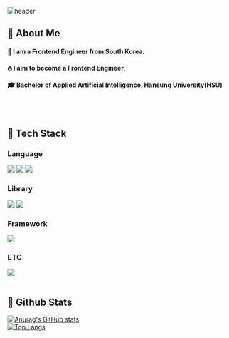 <div>
  
  <!--Header-->
  ![header](https://capsule-render.vercel.app/api?type=soft&color=gradient&height=150&section=header&text=Hello%20I'm%20Gyeong%20Geun%20🤗&fontSize=30&desc=A%20frontend%20developer%20who%20bridges%20the%20gap%20between%20clients%20and%20user%20experience.&descSize=20&descAlign=bottom&descAlignY=70)

  <!--![header](https://capsule-render.vercel.app/api?type=soft&color=gradient&height=150&section=header&text=Thanks%20for%20visiting%20my%20GitHub%20Page%20🤗&fontSize=30)-->
  
</div>
<div>
  <!--Body-->
  
  ## 👀 About Me
  #### :raising_hand: I am a Frontend Engineer from South Korea.<br/>
  #### :fire: I aim to become a Frontend Engineer.<br/>
  #### :mortar_board: Bachelor of Applied Artificial Intelligence, Hansung University(HSU)
  <br/>
  <br/>
  
  ## 🧱 Tech Stack
  ### Language
  <!--JavaScript-->
  <img src="https://img.shields.io/badge/JavaScript-F7DF1E?style=flat-square&logo=JavaScript&logoColor=white"/>
  <!--HTML5-->
  <img src="https://img.shields.io/badge/HTML5-E34F26?style=flat-square&logo=HTML5&logoColor=white"/>
  <!--CSS-->
  <img src="https://img.shields.io/badge/CSS3-1572B6?style=flat-square&logo=CSS3&logoColor=white"/>
  <br/>
  
  ### Library
  <!--PyTorch-->
  <img src="https://img.shields.io/badge/PyTorch-EE4C2C?style=flat-square&logo=PyTorch&logoColor=white"/>
  <!--Selenium-->
  <img src="https://img.shields.io/badge/Selenium-43B02A?style=flat-square&logo=Selenium&logoColor=white"/>
  <br/>
  
  ### Framework
  <!--React-->
  <img src="https://img.shields.io/badge/React-61DAFB?style=flat-square&logo=React&logoColor=white&Color=white"/>
  <br/>
  
  ### ETC
  <!--MySQL-->
  <img src="https://img.shields.io/badge/MySQL-4479A1?style=flat-square&logo=MySQL&logoColor=white"/>
  <br/>
  <br/>
  
  ## 🤔 Github Stats
  [![Anurag's GitHub stats](https://github-readme-stats.vercel.app/api?username=kennywestt)](https://github.com/anuraghazra/github-readme-stats)
  <br/>
  [![Top Langs](https://github-readme-stats.vercel.app/api/top-langs/?username=kennywestt)](https://github.com/anuraghazra/github-readme-stats)
  
</div>

<!--
**Jiyu-Kim/Jiyu-Kim** is a ✨ _special_ ✨ repository because its `README.md` (this file) appears on your GitHub profile.


<!--
**kennywestt/kennywestt** is a ✨ _special_ ✨ repository because its `README.md` (this file) appears on your GitHub profile.

Here are some ideas to get you started:

- 🔭 I’m currently working on ...
- 🌱 I’m currently learning ...
- 👯 I’m looking to collaborate on ...
- 🤔 I’m looking for help with ...
- 💬 Ask me about ...
- 📫 How to reach me: ...
- 😄 Pronouns: ...
- ⚡ Fun fact: ...
-->



